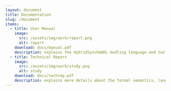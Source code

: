 ```yaml
---
layout: document
title: Documentation
slug: /document
items:
  - title: User Manual
    image:
      src: /assets/img/work/report.png
      alt: report 
    download: docs/manual.pdf
    description: explains the HybridSynchAADL modling language and tool.
  - title: Technical Report 
    image:
      src: /assets/img/work/study.png
      alt: study 
    download: docs/techrep.pdf
    description: explains more details about the formal semantics, language, experiments. 
---
```

<br />
<br />
